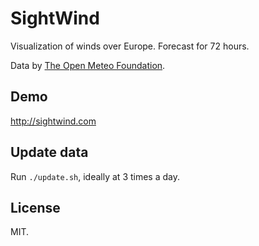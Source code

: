 SightWind
=========

Visualization of winds over Europe. Forecast for 72 hours.

Data by [The Open Meteo Foundation](http://openmeteofoundation.org/).

## Demo

http://sightwind.com

## Update data

Run `./update.sh`, ideally at 3 times a day.

## License

MIT.